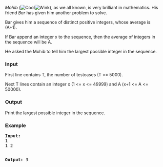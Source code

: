 <p><i>Mohib</i> (<img title="Cool" src="../../../gfx/jscripts/tiny_mce/plugins/emotions/img/smiley-cool.gif" border="0" alt="Cool"><img title="Wink" src="../../../gfx/jscripts/tiny_mce/plugins/emotions/img/smiley-wink.gif" border="0" alt="Wink">), as we all known, is very brilliant in mathematics. His friend <i>Bar</i> has given him another problem to solve.</p>

<p>Bar gives him a sequence of distinct positive integers, whose average is (A+1).</p>
<p>If Bar append an integer x to the sequence, then the average of integers in the sequence will be A.</p>

<p>He asked the Mohib to tell him the largest possible integer in the sequence.</p>

<h3>Input</h3>
<p>First line contains T, the number of testcases (T &lt;= 5000).&nbsp;</p>
<p>Next T lines contain an integer x (1 &lt;= x &lt;= 49999) and A (x+1 &lt;= A &lt;= 50000).</p>

<h3>Output</h3>
<p>Print the largest possible integer in the sequence.</p>

<h3>Example</h3>
<pre><b>Input:</b>
1
1 2

<b>Output:</b>
3</pre>